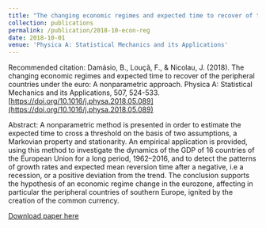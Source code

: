 ```yaml
---
title: "The changing economic regimes and expected time to recover of the peripheral countries under the euro: A nonparametric approach"
collection: publications
permalink: /publication/2018-10-econ-reg
date: 2018-10-01
venue: 'Physica A: Statistical Mechanics and its Applications'
---
```


Recommended citation: Damásio, B., Louçã, F., & Nicolau, J. (2018). The changing economic regimes and expected time to recover of the peripheral countries under the euro: A nonparametric approach. Physica A: Statistical Mechanics and its Applications, 507, 524-533. [https://doi.org/10.1016/j.physa.2018.05.089](https://doi.org/10.1016/j.physa.2018.05.089)


Abstract: A nonparametric method is presented in order to estimate the expected time to cross a threshold on the basis of two assumptions, a Markovian property and stationarity. An empirical application is provided, using this method to investigate the dynamics of the GDP of 16 countries of the European Union for a long period, 1962–2016, and to detect the patterns of growth rates and expected mean reversion time after a negative, i.e a recession, or a positive deviation from the trend. The conclusion supports the hypothesis of an economic regime change in the eurozone, affecting in particular the peripheral countries of southern Europe, ignited by the creation of the common currency.

[Download paper here](http://damasiob.github.io/files/2018-10-econ-reg.pdf)


